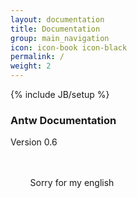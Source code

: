 ```yaml
---
layout: documentation
title: Documentation
group: main_navigation
icon: icon-book icon-black
permalink: /
weight: 2
---
```

{% include JB/setup %}

### Antw Documentation

Version 0.6

<br/>
<br/>

<div class="muted">&nbsp;&nbsp;&nbsp;&nbsp;&nbsp;&nbsp;&nbsp;&nbsp;Sorry for my english</div>